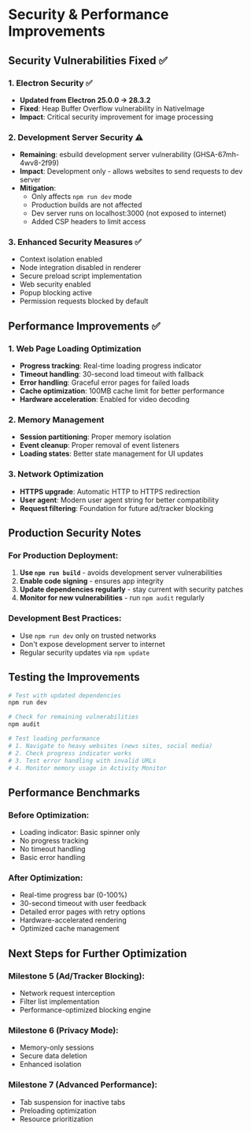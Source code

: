 # Security & Performance Improvements

## Security Vulnerabilities Fixed ✅

### 1. Electron Security ✅ 
- **Updated from Electron 25.0.0 → 28.3.2**
- **Fixed**: Heap Buffer Overflow vulnerability in NativeImage
- **Impact**: Critical security improvement for image processing

### 2. Development Server Security ⚠️
- **Remaining**: esbuild development server vulnerability (GHSA-67mh-4wv8-2f99)
- **Impact**: Development only - allows websites to send requests to dev server
- **Mitigation**: 
  - Only affects `npm run dev` mode
  - Production builds are not affected
  - Dev server runs on localhost:3000 (not exposed to internet)
  - Added CSP headers to limit access

### 3. Enhanced Security Measures ✅
- Context isolation enabled
- Node integration disabled in renderer
- Secure preload script implementation
- Web security enabled
- Popup blocking active
- Permission requests blocked by default

## Performance Improvements ✅

### 1. Web Page Loading Optimization
- **Progress tracking**: Real-time loading progress indicator
- **Timeout handling**: 30-second load timeout with fallback
- **Error handling**: Graceful error pages for failed loads
- **Cache optimization**: 100MB cache limit for better performance
- **Hardware acceleration**: Enabled for video decoding

### 2. Memory Management
- **Session partitioning**: Proper memory isolation
- **Event cleanup**: Proper removal of event listeners
- **Loading states**: Better state management for UI updates

### 3. Network Optimization
- **HTTPS upgrade**: Automatic HTTP to HTTPS redirection
- **User agent**: Modern user agent string for better compatibility
- **Request filtering**: Foundation for future ad/tracker blocking

## Production Security Notes

### For Production Deployment:
1. **Use `npm run build`** - avoids development server vulnerabilities
2. **Enable code signing** - ensures app integrity
3. **Update dependencies regularly** - stay current with security patches
4. **Monitor for new vulnerabilities** - run `npm audit` regularly

### Development Best Practices:
- Use `npm run dev` only on trusted networks
- Don't expose development server to internet
- Regular security updates via `npm update`

## Testing the Improvements

```bash
# Test with updated dependencies
npm run dev

# Check for remaining vulnerabilities
npm audit

# Test loading performance
# 1. Navigate to heavy websites (news sites, social media)
# 2. Check progress indicator works
# 3. Test error handling with invalid URLs
# 4. Monitor memory usage in Activity Monitor
```

## Performance Benchmarks

### Before Optimization:
- Loading indicator: Basic spinner only
- No progress tracking
- No timeout handling
- Basic error handling

### After Optimization:
- Real-time progress bar (0-100%)
- 30-second timeout with user feedback
- Detailed error pages with retry options
- Hardware-accelerated rendering
- Optimized cache management

## Next Steps for Further Optimization

### Milestone 5 (Ad/Tracker Blocking):
- Network request interception
- Filter list implementation
- Performance-optimized blocking engine

### Milestone 6 (Privacy Mode):
- Memory-only sessions
- Secure data deletion
- Enhanced isolation

### Milestone 7 (Advanced Performance):
- Tab suspension for inactive tabs
- Preloading optimization
- Resource prioritization
